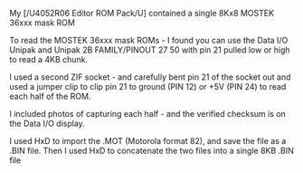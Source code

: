 My [/U4052R06 Editor ROM Pack/U] contained a single 8Kx8 MOSTEK 36xxx mask ROM

To read the MOSTEK 36xxx mask ROMs - I found you can use the Data I/O Unipak and Unipak 2B FAMILY/PINOUT 27 50 with pin 21 pulled low or high to read a 4KB chunk.

I used a second ZIF socket - and carefully bent pin 21 of the socket out and used a jumper clip to clip pin 21 to ground (PIN 12) or +5V (PIN 24) to read each half of the ROM.

I included photos of capturing each half - and the verified checksum is on the Data I/O display.

I used HxD to import the .MOT (Motorola format 82), and save the file as a .BIN file.  Then I used HxD to concatenate the two files into a single 8KB .BIN file
